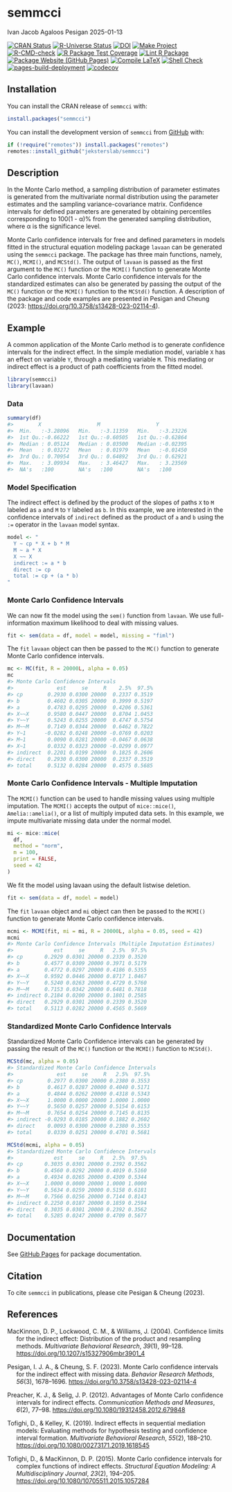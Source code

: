 semmcci
================
Ivan Jacob Agaloos Pesigan
2025-01-13

<!-- README.md is generated from .setup/readme/README.Rmd. Please edit that file -->

<!-- badges: start -->

[![CRAN
Status](https://www.r-pkg.org/badges/version/semmcci)](https://cran.r-project.org/package=semmcci)
[![R-Universe
Status](https://jeksterslab.r-universe.dev/badges/semmcci)](https://jeksterslab.r-universe.dev/semmcci)
[![DOI](https://zenodo.org/badge/DOI/10.3758/s13428-023-02114-4.svg)](https://doi.org/10.3758/s13428-023-02114-4)
[![Make
Project](https://github.com/jeksterslab/semmcci/actions/workflows/make.yml/badge.svg)](https://github.com/jeksterslab/semmcci/actions/workflows/make.yml)
[![R-CMD-check](https://github.com/jeksterslab/semmcci/actions/workflows/check-full.yml/badge.svg)](https://github.com/jeksterslab/semmcci/actions/workflows/check-full.yml)
[![R Package Test
Coverage](https://github.com/jeksterslab/semmcci/actions/workflows/test-coverage.yml/badge.svg)](https://github.com/jeksterslab/semmcci/actions/workflows/test-coverage.yml)
[![Lint R
Package](https://github.com/jeksterslab/semmcci/actions/workflows/lint.yml/badge.svg)](https://github.com/jeksterslab/semmcci/actions/workflows/lint.yml)
[![Package Website (GitHub
Pages)](https://github.com/jeksterslab/semmcci/actions/workflows/pkgdown-gh-pages.yml/badge.svg)](https://github.com/jeksterslab/semmcci/actions/workflows/pkgdown-gh-pages.yml)
[![Compile
LaTeX](https://github.com/jeksterslab/semmcci/actions/workflows/latex.yml/badge.svg)](https://github.com/jeksterslab/semmcci/actions/workflows/latex.yml)
[![Shell
Check](https://github.com/jeksterslab/semmcci/actions/workflows/shellcheck.yml/badge.svg)](https://github.com/jeksterslab/semmcci/actions/workflows/shellcheck.yml)
[![pages-build-deployment](https://github.com/jeksterslab/semmcci/actions/workflows/pages/pages-build-deployment/badge.svg)](https://github.com/jeksterslab/semmcci/actions/workflows/pages/pages-build-deployment)
[![codecov](https://codecov.io/gh/jeksterslab/semmcci/branch/main/graph/badge.svg?token=KVLUET3DJ6)](https://codecov.io/gh/jeksterslab/semmcci)
<!-- badges: end -->

## Installation

You can install the CRAN release of `semmcci` with:

``` r
install.packages("semmcci")
```

You can install the development version of `semmcci` from
[GitHub](https://github.com/jeksterslab/semmcci) with:

``` r
if (!require("remotes")) install.packages("remotes")
remotes::install_github("jeksterslab/semmcci")
```

## Description

In the Monte Carlo method, a sampling distribution of parameter
estimates is generated from the multivariate normal distribution using
the parameter estimates and the sampling variance-covariance matrix.
Confidence intervals for defined parameters are generated by obtaining
percentiles corresponding to 100(1 - α)% from the generated sampling
distribution, where α is the significance level.

Monte Carlo confidence intervals for free and defined parameters in
models fitted in the structural equation modeling package `lavaan` can
be generated using the `semmcci` package. The package has three main
functions, namely, `MC()`, `MCMI()`, and `MCStd()`. The output of
`lavaan` is passed as the first argument to the `MC()` function or the
`MCMI()` function to generate Monte Carlo confidence intervals. Monte
Carlo confidence intervals for the standardized estimates can also be
generated by passing the output of the `MC()` function or the `MCMI()`
function to the `MCStd()` function. A description of the package and
code examples are presented in Pesigan and Cheung (2023:
<https://doi.org/10.3758/s13428-023-02114-4>).

## Example

A common application of the Monte Carlo method is to generate confidence
intervals for the indirect effect. In the simple mediation model,
variable `X` has an effect on variable `Y`, through a mediating variable
`M`. This mediating or indirect effect is a product of path coefficients
from the fitted model.

``` r
library(semmcci)
library(lavaan)
```

### Data

``` r
summary(df)
#>        X                  M                  Y           
#>  Min.   :-3.28096   Min.   :-3.11359   Min.   :-3.23226  
#>  1st Qu.:-0.66222   1st Qu.:-0.60505   1st Qu.:-0.62864  
#>  Median : 0.05124   Median : 0.03500   Median :-0.02395  
#>  Mean   : 0.03272   Mean   : 0.01979   Mean   :-0.01450  
#>  3rd Qu.: 0.70954   3rd Qu.: 0.64892   3rd Qu.: 0.62921  
#>  Max.   : 3.09934   Max.   : 3.46427   Max.   : 3.23569  
#>  NA's   :100        NA's   :100        NA's   :100
```

### Model Specification

The indirect effect is defined by the product of the slopes of paths `X`
to `M` labeled as `a` and `M` to `Y` labeled as `b`. In this example, we
are interested in the confidence intervals of `indirect` defined as the
product of `a` and `b` using the `:=` operator in the `lavaan` model
syntax.

``` r
model <- "
  Y ~ cp * X + b * M
  M ~ a * X
  X ~~ X
  indirect := a * b
  direct := cp
  total := cp + (a * b)
"
```

### Monte Carlo Confidence Intervals

We can now fit the model using the `sem()` function from `lavaan`. We
use full-information maximum likelihood to deal with missing values.

``` r
fit <- sem(data = df, model = model, missing = "fiml")
```

The `fit` `lavaan` object can then be passed to the `MC()` function to
generate Monte Carlo confidence intervals.

``` r
mc <- MC(fit, R = 20000L, alpha = 0.05)
mc
#> Monte Carlo Confidence Intervals
#>              est     se     R    2.5%  97.5%
#> cp        0.2930 0.0300 20000  0.2337 0.3519
#> b         0.4602 0.0305 20000  0.3999 0.5197
#> a         0.4783 0.0295 20000  0.4206 0.5361
#> X~~X      0.9580 0.0447 20000  0.8704 1.0453
#> Y~~Y      0.5243 0.0255 20000  0.4747 0.5754
#> M~~M      0.7149 0.0344 20000  0.6462 0.7822
#> Y~1      -0.0282 0.0248 20000 -0.0769 0.0203
#> M~1       0.0090 0.0281 20000 -0.0467 0.0638
#> X~1       0.0332 0.0323 20000 -0.0299 0.0977
#> indirect  0.2201 0.0199 20000  0.1825 0.2606
#> direct    0.2930 0.0300 20000  0.2337 0.3519
#> total     0.5132 0.0284 20000  0.4575 0.5685
```

### Monte Carlo Confidence Intervals - Multiple Imputation

The `MCMI()` function can be used to handle missing values using
multiple imputation. The `MCMI()` accepts the output of `mice::mice()`,
`Amelia::amelia()`, or a list of multiply imputed data sets. In this
example, we impute multivariate missing data under the normal model.

``` r
mi <- mice::mice(
  df,
  method = "norm",
  m = 100,
  print = FALSE,
  seed = 42
)
```

We fit the model using lavaan using the default listwise deletion.

``` r
fit <- sem(data = df, model = model)
```

The `fit` `lavaan` object and `mi` object can then be passed to the
`MCMI()` function to generate Monte Carlo confidence intervals.

``` r
mcmi <- MCMI(fit, mi = mi, R = 20000L, alpha = 0.05, seed = 42)
mcmi
#> Monte Carlo Confidence Intervals (Multiple Imputation Estimates)
#>             est     se     R   2.5%  97.5%
#> cp       0.2929 0.0301 20000 0.2339 0.3520
#> b        0.4577 0.0309 20000 0.3971 0.5179
#> a        0.4772 0.0297 20000 0.4186 0.5355
#> X~~X     0.9592 0.0446 20000 0.8717 1.0467
#> Y~~Y     0.5240 0.0263 20000 0.4729 0.5760
#> M~~M     0.7153 0.0342 20000 0.6481 0.7818
#> indirect 0.2184 0.0200 20000 0.1801 0.2585
#> direct   0.2929 0.0301 20000 0.2339 0.3520
#> total    0.5113 0.0282 20000 0.4565 0.5669
```

### Standardized Monte Carlo Confidence Intervals

Standardized Monte Carlo Confidence intervals can be generated by
passing the result of the `MC()` function or the `MCMI()` function to
`MCStd()`.

``` r
MCStd(mc, alpha = 0.05)
#> Standardized Monte Carlo Confidence Intervals
#>              est     se     R   2.5%  97.5%
#> cp        0.2977 0.0300 20000 0.2380 0.3553
#> b         0.4617 0.0287 20000 0.4040 0.5171
#> a         0.4844 0.0262 20000 0.4318 0.5343
#> X~~X      1.0000 0.0000 20000 1.0000 1.0000
#> Y~~Y      0.5650 0.0257 20000 0.5154 0.6153
#> M~~M      0.7654 0.0254 20000 0.7145 0.8135
#> indirect -0.0293 0.0185 20000 0.1882 0.2602
#> direct    0.0093 0.0300 20000 0.2380 0.3553
#> total     0.0339 0.0251 20000 0.4701 0.5681
```

``` r
MCStd(mcmi, alpha = 0.05)
#> Standardized Monte Carlo Confidence Intervals
#>             est     se     R   2.5%  97.5%
#> cp       0.3035 0.0301 20000 0.2392 0.3562
#> b        0.4560 0.0292 20000 0.4019 0.5160
#> a        0.4934 0.0265 20000 0.4309 0.5344
#> X~~X     1.0000 0.0000 20000 1.0000 1.0000
#> Y~~Y     0.5634 0.0259 20000 0.5158 0.6181
#> M~~M     0.7566 0.0256 20000 0.7144 0.8143
#> indirect 0.2250 0.0187 20000 0.1859 0.2594
#> direct   0.3035 0.0301 20000 0.2392 0.3562
#> total    0.5285 0.0247 20000 0.4709 0.5677
```

## Documentation

See [GitHub Pages](https://jeksterslab.github.io/semmcci/index.html) for
package documentation.

## Citation

To cite `semmcci` in publications, please cite Pesigan & Cheung (2023).

## References

<div id="refs" class="references csl-bib-body hanging-indent"
entry-spacing="0" line-spacing="2">

<div id="ref-MacKinnon-Lockwood-Williams-2004" class="csl-entry">

MacKinnon, D. P., Lockwood, C. M., & Williams, J. (2004). Confidence
limits for the indirect effect: Distribution of the product and
resampling methods. *Multivariate Behavioral Research*, *39*(1), 99–128.
<https://doi.org/10.1207/s15327906mbr3901_4>

</div>

<div id="ref-Pesigan-Cheung-2023" class="csl-entry">

Pesigan, I. J. A., & Cheung, S. F. (2023). Monte Carlo confidence
intervals for the indirect effect with missing data. *Behavior Research
Methods*, *56*(3), 1678–1696.
<https://doi.org/10.3758/s13428-023-02114-4>

</div>

<div id="ref-Preacher-Selig-2012" class="csl-entry">

Preacher, K. J., & Selig, J. P. (2012). Advantages of Monte Carlo
confidence intervals for indirect effects. *Communication Methods and
Measures*, *6*(2), 77–98. <https://doi.org/10.1080/19312458.2012.679848>

</div>

<div id="ref-Tofighi-Kelley-2019" class="csl-entry">

Tofighi, D., & Kelley, K. (2019). Indirect effects in sequential
mediation models: Evaluating methods for hypothesis testing and
confidence interval formation. *Multivariate Behavioral Research*,
*55*(2), 188–210. <https://doi.org/10.1080/00273171.2019.1618545>

</div>

<div id="ref-Tofighi-MacKinnon-2015" class="csl-entry">

Tofighi, D., & MacKinnon, D. P. (2015). Monte Carlo confidence intervals
for complex functions of indirect effects. *Structural Equation
Modeling: A Multidisciplinary Journal*, *23*(2), 194–205.
<https://doi.org/10.1080/10705511.2015.1057284>

</div>

</div>
